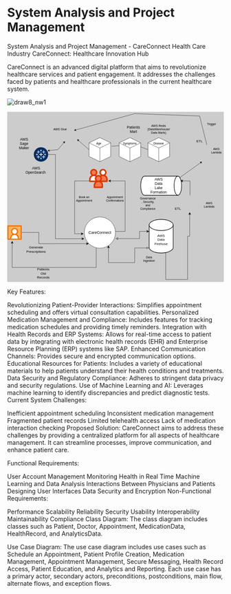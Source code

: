 # System Analysis and Project Management
 System Analysis and Project Management - CareConnect Health Care Industry
CareConnect: Healthcare Innovation Hub

CareConnect is an advanced digital platform that aims to revolutionize healthcare services and patient engagement. It addresses the challenges faced by patients and healthcare professionals in the current healthcare system.



![draw8_nw1](https://github.com/rbhardwaj2186/System-Analysis-and-Project-Management/assets/143745073/f36e8431-ecaf-4f93-95cf-ab5f3f3bdfff)<?xml version="1.0" encoding="UTF-8"?>
<!-- Do not edit this file with editors other than draw.io -->
<!DOCTYPE svg PUBLIC "-//W3C//DTD SVG 1.1//EN" "http://www.w3.org/Graphics/SVG/1.1/DTD/svg11.dtd">
<svg xmlns="http://www.w3.org/2000/svg" xmlns:xlink="http://www.w3.org/1999/xlink" version="1.1" width="901px" height="708px" viewBox="-0.5 -0.5 901 708" content="&lt;mxfile host=&quot;app.diagrams.net&quot; modified=&quot;2024-05-07T04:13:54.114Z&quot; agent=&quot;Mozilla/5.0 (Windows NT 10.0; Win64; x64) AppleWebKit/537.36 (KHTML, like Gecko) Chrome/124.0.0.0 Safari/537.36&quot; etag=&quot;60ZgPWhzJZ311qRgYmSP&quot; version=&quot;24.2.8&quot; type=&quot;device&quot;&gt;&#10;  &lt;diagram name=&quot;Page-1&quot; id=&quot;udvCW65GLaHVHVGrBcbs&quot;&gt;&#10;    &lt;mxGraphModel dx=&quot;1050&quot; dy=&quot;557&quot; grid=&quot;1&quot; gridSize=&quot;10&quot; guides=&quot;1&quot; tooltips=&quot;1&quot; connect=&quot;1&quot; arrows=&quot;1&quot; fold=&quot;1&quot; page=&quot;1&quot; pageScale=&quot;1&quot; pageWidth=&quot;850&quot; pageHeight=&quot;1100&quot; background=&quot;#CCCCCC&quot; math=&quot;0&quot; shadow=&quot;0&quot;&gt;&#10;      &lt;root&gt;&#10;        &lt;mxCell id=&quot;0&quot; /&gt;&#10;        &lt;mxCell id=&quot;1&quot; parent=&quot;0&quot; /&gt;&#10;        &lt;mxCell id=&quot;PTmdwTSmmHxyZHhgt3zp-11&quot; value=&quot;&quot; style=&quot;verticalLabelPosition=bottom;verticalAlign=top;html=1;shape=mxgraph.flowchart.on-page_reference;&quot; parent=&quot;1&quot; vertex=&quot;1&quot;&gt;&#10;          &lt;mxGeometry x=&quot;380&quot; y=&quot;440&quot; width=&quot;130&quot; height=&quot;130&quot; as=&quot;geometry&quot; /&gt;&#10;        &lt;/mxCell&gt;&#10;        &lt;mxCell id=&quot;PTmdwTSmmHxyZHhgt3zp-12&quot; value=&quot;&amp;lt;font style=&amp;quot;font-size: 16px;&amp;quot;&amp;gt;CareConnect&amp;lt;/font&amp;gt;&quot; style=&quot;text;html=1;strokeColor=none;fillColor=none;align=center;verticalAlign=middle;whiteSpace=wrap;rounded=0;&quot; parent=&quot;1&quot; vertex=&quot;1&quot;&gt;&#10;          &lt;mxGeometry x=&quot;411.25&quot; y=&quot;480&quot; width=&quot;67.5&quot; height=&quot;50&quot; as=&quot;geometry&quot; /&gt;&#10;        &lt;/mxCell&gt;&#10;        &lt;mxCell id=&quot;PTmdwTSmmHxyZHhgt3zp-13&quot; value=&quot;&quot; style=&quot;verticalLabelPosition=bottom;aspect=fixed;html=1;shape=mxgraph.salesforce.employees;&quot; parent=&quot;1&quot; vertex=&quot;1&quot;&gt;&#10;          &lt;mxGeometry x=&quot;400&quot; y=&quot;240&quot; width=&quot;77.6&quot; height=&quot;80&quot; as=&quot;geometry&quot; /&gt;&#10;        &lt;/mxCell&gt;&#10;        &lt;mxCell id=&quot;PTmdwTSmmHxyZHhgt3zp-14&quot; value=&quot;&quot; style=&quot;strokeWidth=2;html=1;shape=mxgraph.flowchart.database;whiteSpace=wrap;&quot; parent=&quot;1&quot; vertex=&quot;1&quot;&gt;&#10;          &lt;mxGeometry x=&quot;650&quot; y=&quot;450&quot; width=&quot;100&quot; height=&quot;140&quot; as=&quot;geometry&quot; /&gt;&#10;        &lt;/mxCell&gt;&#10;        &lt;mxCell id=&quot;PTmdwTSmmHxyZHhgt3zp-15&quot; value=&quot;&quot; style=&quot;strokeWidth=2;html=1;shape=mxgraph.flowchart.direct_data;whiteSpace=wrap;&quot; parent=&quot;1&quot; vertex=&quot;1&quot;&gt;&#10;          &lt;mxGeometry x=&quot;615&quot; y=&quot;270&quot; width=&quot;170&quot; height=&quot;80&quot; as=&quot;geometry&quot; /&gt;&#10;        &lt;/mxCell&gt;&#10;        &lt;mxCell id=&quot;PTmdwTSmmHxyZHhgt3zp-16&quot; value=&quot;&amp;lt;font style=&amp;quot;font-size: 15px;&amp;quot;&amp;gt;AWS Data Lake Formation&amp;lt;/font&amp;gt;&quot; style=&quot;text;html=1;strokeColor=none;fillColor=none;align=center;verticalAlign=middle;whiteSpace=wrap;rounded=0;&quot; parent=&quot;1&quot; vertex=&quot;1&quot;&gt;&#10;          &lt;mxGeometry x=&quot;660&quot; y=&quot;295&quot; width=&quot;60&quot; height=&quot;30&quot; as=&quot;geometry&quot; /&gt;&#10;        &lt;/mxCell&gt;&#10;        &lt;mxCell id=&quot;PTmdwTSmmHxyZHhgt3zp-17&quot; value=&quot;&amp;lt;font style=&amp;quot;font-size: 14px;&amp;quot;&amp;gt;AWS Data Firehose&amp;lt;br&amp;gt;&amp;lt;/font&amp;gt;&quot; style=&quot;text;html=1;strokeColor=none;fillColor=none;align=center;verticalAlign=middle;whiteSpace=wrap;rounded=0;&quot; parent=&quot;1&quot; vertex=&quot;1&quot;&gt;&#10;          &lt;mxGeometry x=&quot;670&quot; y=&quot;520&quot; width=&quot;60&quot; height=&quot;30&quot; as=&quot;geometry&quot; /&gt;&#10;        &lt;/mxCell&gt;&#10;        &lt;mxCell id=&quot;PTmdwTSmmHxyZHhgt3zp-26&quot; value=&quot;&quot; style=&quot;edgeStyle=segmentEdgeStyle;endArrow=classic;html=1;curved=0;rounded=0;endSize=8;startSize=8;&quot; parent=&quot;1&quot; source=&quot;PTmdwTSmmHxyZHhgt3zp-13&quot; edge=&quot;1&quot;&gt;&#10;          &lt;mxGeometry width=&quot;50&quot; height=&quot;50&quot; relative=&quot;1&quot; as=&quot;geometry&quot;&gt;&#10;            &lt;mxPoint x=&quot;380&quot; y=&quot;290&quot; as=&quot;sourcePoint&quot; /&gt;&#10;            &lt;mxPoint x=&quot;377&quot; y=&quot;510&quot; as=&quot;targetPoint&quot; /&gt;&#10;            &lt;Array as=&quot;points&quot;&gt;&#10;              &lt;mxPoint x=&quot;340&quot; y=&quot;290&quot; /&gt;&#10;              &lt;mxPoint x=&quot;340&quot; y=&quot;510&quot; /&gt;&#10;              &lt;mxPoint x=&quot;377&quot; y=&quot;510&quot; /&gt;&#10;            &lt;/Array&gt;&#10;          &lt;/mxGeometry&gt;&#10;        &lt;/mxCell&gt;&#10;        &lt;mxCell id=&quot;PTmdwTSmmHxyZHhgt3zp-28&quot; value=&quot;&quot; style=&quot;edgeStyle=segmentEdgeStyle;endArrow=classic;html=1;curved=0;rounded=0;endSize=8;startSize=8;&quot; parent=&quot;1&quot; source=&quot;PTmdwTSmmHxyZHhgt3zp-11&quot; edge=&quot;1&quot;&gt;&#10;          &lt;mxGeometry width=&quot;50&quot; height=&quot;50&quot; relative=&quot;1&quot; as=&quot;geometry&quot;&gt;&#10;            &lt;mxPoint x=&quot;550&quot; y=&quot;560&quot; as=&quot;sourcePoint&quot; /&gt;&#10;            &lt;mxPoint x=&quot;480&quot; y=&quot;290&quot; as=&quot;targetPoint&quot; /&gt;&#10;            &lt;Array as=&quot;points&quot;&gt;&#10;              &lt;mxPoint x=&quot;550&quot; y=&quot;500&quot; /&gt;&#10;              &lt;mxPoint x=&quot;550&quot; y=&quot;290&quot; /&gt;&#10;            &lt;/Array&gt;&#10;          &lt;/mxGeometry&gt;&#10;        &lt;/mxCell&gt;&#10;        &lt;mxCell id=&quot;PTmdwTSmmHxyZHhgt3zp-29&quot; value=&quot;&quot; style=&quot;verticalLabelPosition=bottom;aspect=fixed;html=1;shape=mxgraph.salesforce.social_studio;&quot; parent=&quot;1&quot; vertex=&quot;1&quot;&gt;&#10;          &lt;mxGeometry x=&quot;60&quot; y=&quot;475&quot; width=&quot;60&quot; height=&quot;60&quot; as=&quot;geometry&quot; /&gt;&#10;        &lt;/mxCell&gt;&#10;        &lt;mxCell id=&quot;PTmdwTSmmHxyZHhgt3zp-30&quot; value=&quot;&quot; style=&quot;edgeStyle=segmentEdgeStyle;endArrow=classic;html=1;curved=0;rounded=0;endSize=8;startSize=8;entryX=0;entryY=0.357;entryDx=0;entryDy=0;entryPerimeter=0;startArrow=classic;startFill=0;&quot; parent=&quot;1&quot; target=&quot;PTmdwTSmmHxyZHhgt3zp-14&quot; edge=&quot;1&quot;&gt;&#10;          &lt;mxGeometry width=&quot;50&quot; height=&quot;50&quot; relative=&quot;1&quot; as=&quot;geometry&quot;&gt;&#10;            &lt;mxPoint x=&quot;510&quot; y=&quot;530&quot; as=&quot;sourcePoint&quot; /&gt;&#10;            &lt;mxPoint x=&quot;640&quot; y=&quot;500&quot; as=&quot;targetPoint&quot; /&gt;&#10;            &lt;Array as=&quot;points&quot;&gt;&#10;              &lt;mxPoint x=&quot;610&quot; y=&quot;530&quot; /&gt;&#10;              &lt;mxPoint x=&quot;610&quot; y=&quot;500&quot; /&gt;&#10;            &lt;/Array&gt;&#10;          &lt;/mxGeometry&gt;&#10;        &lt;/mxCell&gt;&#10;        &lt;mxCell id=&quot;PTmdwTSmmHxyZHhgt3zp-31&quot; value=&quot;&quot; style=&quot;edgeStyle=segmentEdgeStyle;endArrow=classic;html=1;curved=0;rounded=0;endSize=8;startSize=8;exitX=0;exitY=0.85;exitDx=0;exitDy=0;exitPerimeter=0;entryX=0.775;entryY=0.912;entryDx=0;entryDy=0;entryPerimeter=0;startArrow=blockThin;startFill=0;&quot; parent=&quot;1&quot; source=&quot;PTmdwTSmmHxyZHhgt3zp-14&quot; target=&quot;PTmdwTSmmHxyZHhgt3zp-11&quot; edge=&quot;1&quot;&gt;&#10;          &lt;mxGeometry width=&quot;50&quot; height=&quot;50&quot; relative=&quot;1&quot; as=&quot;geometry&quot;&gt;&#10;            &lt;mxPoint x=&quot;640&quot; y=&quot;570&quot; as=&quot;sourcePoint&quot; /&gt;&#10;            &lt;mxPoint x=&quot;480&quot; y=&quot;570&quot; as=&quot;targetPoint&quot; /&gt;&#10;            &lt;Array as=&quot;points&quot;&gt;&#10;              &lt;mxPoint x=&quot;590&quot; y=&quot;569&quot; /&gt;&#10;              &lt;mxPoint x=&quot;590&quot; y=&quot;630&quot; /&gt;&#10;              &lt;mxPoint x=&quot;481&quot; y=&quot;630&quot; /&gt;&#10;            &lt;/Array&gt;&#10;          &lt;/mxGeometry&gt;&#10;        &lt;/mxCell&gt;&#10;        &lt;mxCell id=&quot;PTmdwTSmmHxyZHhgt3zp-32&quot; value=&quot;&quot; style=&quot;edgeStyle=segmentEdgeStyle;endArrow=classic;html=1;curved=0;rounded=0;endSize=8;startSize=8;entryX=0.382;entryY=0.992;entryDx=0;entryDy=0;entryPerimeter=0;exitX=0.382;exitY=0.992;exitDx=0;exitDy=0;exitPerimeter=0;&quot; parent=&quot;1&quot; source=&quot;PTmdwTSmmHxyZHhgt3zp-11&quot; edge=&quot;1&quot;&gt;&#10;          &lt;mxGeometry width=&quot;50&quot; height=&quot;50&quot; relative=&quot;1&quot; as=&quot;geometry&quot;&gt;&#10;            &lt;mxPoint x=&quot;430&quot; y=&quot;610&quot; as=&quot;sourcePoint&quot; /&gt;&#10;            &lt;mxPoint x=&quot;80&quot; y=&quot;540&quot; as=&quot;targetPoint&quot; /&gt;&#10;            &lt;Array as=&quot;points&quot;&gt;&#10;              &lt;mxPoint x=&quot;430&quot; y=&quot;650&quot; /&gt;&#10;              &lt;mxPoint x=&quot;80&quot; y=&quot;650&quot; /&gt;&#10;            &lt;/Array&gt;&#10;          &lt;/mxGeometry&gt;&#10;        &lt;/mxCell&gt;&#10;        &lt;mxCell id=&quot;PTmdwTSmmHxyZHhgt3zp-33&quot; value=&quot;&quot; style=&quot;edgeStyle=segmentEdgeStyle;endArrow=classic;html=1;curved=0;rounded=0;endSize=8;startSize=8;entryX=0.145;entryY=0.855;entryDx=0;entryDy=0;entryPerimeter=0;exitX=1.013;exitY=0.487;exitDx=0;exitDy=0;exitPerimeter=0;&quot; parent=&quot;1&quot; source=&quot;PTmdwTSmmHxyZHhgt3zp-29&quot; target=&quot;PTmdwTSmmHxyZHhgt3zp-11&quot; edge=&quot;1&quot;&gt;&#10;          &lt;mxGeometry width=&quot;50&quot; height=&quot;50&quot; relative=&quot;1&quot; as=&quot;geometry&quot;&gt;&#10;            &lt;mxPoint x=&quot;270.78999999999996&quot; y=&quot;694.1999999999998&quot; as=&quot;sourcePoint&quot; /&gt;&#10;            &lt;mxPoint x=&quot;170.78999999999996&quot; y=&quot;534.1999999999998&quot; as=&quot;targetPoint&quot; /&gt;&#10;            &lt;Array as=&quot;points&quot;&gt;&#10;              &lt;mxPoint x=&quot;191&quot; y=&quot;504&quot; /&gt;&#10;              &lt;mxPoint x=&quot;191&quot; y=&quot;551&quot; /&gt;&#10;            &lt;/Array&gt;&#10;          &lt;/mxGeometry&gt;&#10;        &lt;/mxCell&gt;&#10;        &lt;mxCell id=&quot;PTmdwTSmmHxyZHhgt3zp-35&quot; value=&quot;&quot; style=&quot;shape=image;html=1;verticalLabelPosition=bottom;verticalAlign=top;imageAspect=0;image=img/clipart/Gear_128x128.png&quot; parent=&quot;1&quot; vertex=&quot;1&quot;&gt;&#10;          &lt;mxGeometry x=&quot;795&quot; y=&quot;360&quot; width=&quot;50&quot; height=&quot;60&quot; as=&quot;geometry&quot; /&gt;&#10;        &lt;/mxCell&gt;&#10;        &lt;mxCell id=&quot;PTmdwTSmmHxyZHhgt3zp-36&quot; value=&quot;&amp;lt;font style=&amp;quot;font-size: 14px;&amp;quot;&amp;gt;ETL&amp;lt;/font&amp;gt;&quot; style=&quot;text;html=1;strokeColor=none;fillColor=none;align=center;verticalAlign=middle;whiteSpace=wrap;rounded=0;&quot; parent=&quot;1&quot; vertex=&quot;1&quot;&gt;&#10;          &lt;mxGeometry x=&quot;740&quot; y=&quot;390&quot; width=&quot;60&quot; height=&quot;30&quot; as=&quot;geometry&quot; /&gt;&#10;        &lt;/mxCell&gt;&#10;        &lt;mxCell id=&quot;PTmdwTSmmHxyZHhgt3zp-37&quot; value=&quot;&quot; style=&quot;html=1;whiteSpace=wrap;shape=isoCube2;backgroundOutline=1;isoAngle=15;&quot; parent=&quot;1&quot; vertex=&quot;1&quot;&gt;&#10;          &lt;mxGeometry x=&quot;525&quot; y=&quot;110&quot; width=&quot;90&quot; height=&quot;100&quot; as=&quot;geometry&quot; /&gt;&#10;        &lt;/mxCell&gt;&#10;        &lt;mxCell id=&quot;PTmdwTSmmHxyZHhgt3zp-38&quot; value=&quot;&quot; style=&quot;shape=image;html=1;verticalLabelPosition=bottom;verticalAlign=top;imageAspect=0;image=img/clipart/Gear_128x128.png&quot; parent=&quot;1&quot; vertex=&quot;1&quot;&gt;&#10;          &lt;mxGeometry x=&quot;300&quot; y=&quot;80&quot; width=&quot;50&quot; height=&quot;60&quot; as=&quot;geometry&quot; /&gt;&#10;        &lt;/mxCell&gt;&#10;        &lt;mxCell id=&quot;PTmdwTSmmHxyZHhgt3zp-41&quot; value=&quot;&quot; style=&quot;edgeStyle=segmentEdgeStyle;endArrow=classic;html=1;curved=0;rounded=0;endSize=8;startSize=8;entryX=0.971;entryY=0.25;entryDx=0;entryDy=0;entryPerimeter=0;&quot; parent=&quot;1&quot; target=&quot;PTmdwTSmmHxyZHhgt3zp-15&quot; edge=&quot;1&quot;&gt;&#10;          &lt;mxGeometry width=&quot;50&quot; height=&quot;50&quot; relative=&quot;1&quot; as=&quot;geometry&quot;&gt;&#10;            &lt;mxPoint x=&quot;820&quot; y=&quot;350&quot; as=&quot;sourcePoint&quot; /&gt;&#10;            &lt;mxPoint x=&quot;820&quot; y=&quot;280&quot; as=&quot;targetPoint&quot; /&gt;&#10;            &lt;Array as=&quot;points&quot;&gt;&#10;              &lt;mxPoint x=&quot;820&quot; y=&quot;350&quot; /&gt;&#10;              &lt;mxPoint x=&quot;820&quot; y=&quot;290&quot; /&gt;&#10;            &lt;/Array&gt;&#10;          &lt;/mxGeometry&gt;&#10;        &lt;/mxCell&gt;&#10;        &lt;mxCell id=&quot;PTmdwTSmmHxyZHhgt3zp-49&quot; value=&quot;&quot; style=&quot;edgeStyle=segmentEdgeStyle;endArrow=classic;html=1;curved=0;rounded=0;endSize=8;startSize=8;exitX=0.636;exitY=0.993;exitDx=0;exitDy=0;exitPerimeter=0;entryX=0.5;entryY=1;entryDx=0;entryDy=0;&quot; parent=&quot;1&quot; edge=&quot;1&quot;&gt;&#10;          &lt;mxGeometry width=&quot;50&quot; height=&quot;50&quot; relative=&quot;1&quot; as=&quot;geometry&quot;&gt;&#10;            &lt;mxPoint x=&quot;712.3&quot; y=&quot;589.02&quot; as=&quot;sourcePoint&quot; /&gt;&#10;            &lt;mxPoint x=&quot;818.7&quot; y=&quot;420&quot; as=&quot;targetPoint&quot; /&gt;&#10;            &lt;Array as=&quot;points&quot;&gt;&#10;              &lt;mxPoint x=&quot;719&quot; y=&quot;589&quot; /&gt;&#10;              &lt;mxPoint x=&quot;719&quot; y=&quot;700&quot; /&gt;&#10;              &lt;mxPoint x=&quot;810&quot; y=&quot;700&quot; /&gt;&#10;              &lt;mxPoint x=&quot;810&quot; y=&quot;520&quot; /&gt;&#10;              &lt;mxPoint x=&quot;819&quot; y=&quot;520&quot; /&gt;&#10;            &lt;/Array&gt;&#10;          &lt;/mxGeometry&gt;&#10;        &lt;/mxCell&gt;&#10;        &lt;mxCell id=&quot;PTmdwTSmmHxyZHhgt3zp-50&quot; value=&quot;&quot; style=&quot;html=1;whiteSpace=wrap;shape=isoCube2;backgroundOutline=1;isoAngle=15;&quot; parent=&quot;1&quot; vertex=&quot;1&quot;&gt;&#10;          &lt;mxGeometry x=&quot;645&quot; y=&quot;110&quot; width=&quot;90&quot; height=&quot;100&quot; as=&quot;geometry&quot; /&gt;&#10;        &lt;/mxCell&gt;&#10;        &lt;mxCell id=&quot;PTmdwTSmmHxyZHhgt3zp-51&quot; value=&quot;&quot; style=&quot;html=1;whiteSpace=wrap;shape=isoCube2;backgroundOutline=1;isoAngle=15;&quot; parent=&quot;1&quot; vertex=&quot;1&quot;&gt;&#10;          &lt;mxGeometry x=&quot;400&quot; y=&quot;110&quot; width=&quot;90&quot; height=&quot;100&quot; as=&quot;geometry&quot; /&gt;&#10;        &lt;/mxCell&gt;&#10;        &lt;mxCell id=&quot;PTmdwTSmmHxyZHhgt3zp-53&quot; value=&quot;&quot; style=&quot;endArrow=none;html=1;rounded=0;entryX=0.007;entryY=0.334;entryDx=0;entryDy=0;entryPerimeter=0;exitX=1.04;exitY=0.358;exitDx=0;exitDy=0;exitPerimeter=0;&quot; parent=&quot;1&quot; source=&quot;PTmdwTSmmHxyZHhgt3zp-51&quot; target=&quot;PTmdwTSmmHxyZHhgt3zp-37&quot; edge=&quot;1&quot;&gt;&#10;          &lt;mxGeometry width=&quot;50&quot; height=&quot;50&quot; relative=&quot;1&quot; as=&quot;geometry&quot;&gt;&#10;            &lt;mxPoint x=&quot;430&quot; y=&quot;260&quot; as=&quot;sourcePoint&quot; /&gt;&#10;            &lt;mxPoint x=&quot;480&quot; y=&quot;210&quot; as=&quot;targetPoint&quot; /&gt;&#10;          &lt;/mxGeometry&gt;&#10;        &lt;/mxCell&gt;&#10;        &lt;mxCell id=&quot;PTmdwTSmmHxyZHhgt3zp-55&quot; value=&quot;&quot; style=&quot;endArrow=none;html=1;rounded=0;exitX=0.993;exitY=0.382;exitDx=0;exitDy=0;exitPerimeter=0;entryX=0;entryY=0.5;entryDx=0;entryDy=0;entryPerimeter=0;&quot; parent=&quot;1&quot; source=&quot;PTmdwTSmmHxyZHhgt3zp-37&quot; target=&quot;PTmdwTSmmHxyZHhgt3zp-50&quot; edge=&quot;1&quot;&gt;&#10;          &lt;mxGeometry width=&quot;50&quot; height=&quot;50&quot; relative=&quot;1&quot; as=&quot;geometry&quot;&gt;&#10;            &lt;mxPoint x=&quot;430&quot; y=&quot;260&quot; as=&quot;sourcePoint&quot; /&gt;&#10;            &lt;mxPoint x=&quot;640&quot; y=&quot;160&quot; as=&quot;targetPoint&quot; /&gt;&#10;          &lt;/mxGeometry&gt;&#10;        &lt;/mxCell&gt;&#10;        &lt;mxCell id=&quot;PTmdwTSmmHxyZHhgt3zp-56&quot; value=&quot;&amp;lt;font style=&amp;quot;font-size: 15px;&amp;quot;&amp;gt;Patients Mart&amp;lt;/font&amp;gt;&quot; style=&quot;text;html=1;strokeColor=none;fillColor=none;align=center;verticalAlign=middle;whiteSpace=wrap;rounded=0;&quot; parent=&quot;1&quot; vertex=&quot;1&quot;&gt;&#10;          &lt;mxGeometry x=&quot;555&quot; y=&quot;60&quot; width=&quot;60&quot; height=&quot;30&quot; as=&quot;geometry&quot; /&gt;&#10;        &lt;/mxCell&gt;&#10;        &lt;mxCell id=&quot;PTmdwTSmmHxyZHhgt3zp-57&quot; value=&quot;&quot; style=&quot;verticalLabelPosition=bottom;aspect=fixed;html=1;shape=mxgraph.salesforce.analytics2;&quot; parent=&quot;1&quot; vertex=&quot;1&quot;&gt;&#10;          &lt;mxGeometry x=&quot;170&quot; y=&quot;150&quot; width=&quot;60&quot; height=&quot;60&quot; as=&quot;geometry&quot; /&gt;&#10;        &lt;/mxCell&gt;&#10;        &lt;mxCell id=&quot;PTmdwTSmmHxyZHhgt3zp-58&quot; value=&quot;&amp;lt;font style=&amp;quot;font-size: 15px;&amp;quot;&amp;gt;AWS Sage Maker&amp;lt;/font&amp;gt;&quot; style=&quot;text;html=1;strokeColor=none;fillColor=none;align=center;verticalAlign=middle;whiteSpace=wrap;rounded=0;&quot; parent=&quot;1&quot; vertex=&quot;1&quot;&gt;&#10;          &lt;mxGeometry x=&quot;100&quot; y=&quot;120&quot; width=&quot;60&quot; height=&quot;30&quot; as=&quot;geometry&quot; /&gt;&#10;        &lt;/mxCell&gt;&#10;        &lt;mxCell id=&quot;PTmdwTSmmHxyZHhgt3zp-59&quot; value=&quot;&quot; style=&quot;endArrow=classic;html=1;rounded=0;exitX=0;exitY=0.5;exitDx=0;exitDy=0;exitPerimeter=0;entryX=1.008;entryY=0.617;entryDx=0;entryDy=0;entryPerimeter=0;&quot; parent=&quot;1&quot; source=&quot;PTmdwTSmmHxyZHhgt3zp-51&quot; target=&quot;PTmdwTSmmHxyZHhgt3zp-38&quot; edge=&quot;1&quot;&gt;&#10;          &lt;mxGeometry width=&quot;50&quot; height=&quot;50&quot; relative=&quot;1&quot; as=&quot;geometry&quot;&gt;&#10;            &lt;mxPoint x=&quot;430&quot; y=&quot;360&quot; as=&quot;sourcePoint&quot; /&gt;&#10;            &lt;mxPoint x=&quot;370&quot; y=&quot;130&quot; as=&quot;targetPoint&quot; /&gt;&#10;          &lt;/mxGeometry&gt;&#10;        &lt;/mxCell&gt;&#10;        &lt;mxCell id=&quot;PTmdwTSmmHxyZHhgt3zp-61&quot; value=&quot;&quot; style=&quot;endArrow=classic;startArrow=classic;html=1;rounded=0;exitX=0.954;exitY=0.237;exitDx=0;exitDy=0;exitPerimeter=0;entryX=0;entryY=0.75;entryDx=0;entryDy=0;&quot; parent=&quot;1&quot; source=&quot;PTmdwTSmmHxyZHhgt3zp-57&quot; target=&quot;PTmdwTSmmHxyZHhgt3zp-38&quot; edge=&quot;1&quot;&gt;&#10;          &lt;mxGeometry width=&quot;50&quot; height=&quot;50&quot; relative=&quot;1&quot; as=&quot;geometry&quot;&gt;&#10;            &lt;mxPoint x=&quot;430&quot; y=&quot;360&quot; as=&quot;sourcePoint&quot; /&gt;&#10;            &lt;mxPoint x=&quot;480&quot; y=&quot;310&quot; as=&quot;targetPoint&quot; /&gt;&#10;            &lt;Array as=&quot;points&quot;&gt;&#10;              &lt;mxPoint x=&quot;270&quot; y=&quot;160&quot; /&gt;&#10;            &lt;/Array&gt;&#10;          &lt;/mxGeometry&gt;&#10;        &lt;/mxCell&gt;&#10;        &lt;mxCell id=&quot;PTmdwTSmmHxyZHhgt3zp-62&quot; value=&quot;&quot; style=&quot;endArrow=classic;html=1;rounded=0;exitX=0.949;exitY=0.088;exitDx=0;exitDy=0;exitPerimeter=0;entryX=0.5;entryY=1;entryDx=0;entryDy=0;&quot; parent=&quot;1&quot; source=&quot;PTmdwTSmmHxyZHhgt3zp-15&quot; target=&quot;TX2Ast-f3qc4IRG_Ohm--6&quot; edge=&quot;1&quot;&gt;&#10;          &lt;mxGeometry width=&quot;50&quot; height=&quot;50&quot; relative=&quot;1&quot; as=&quot;geometry&quot;&gt;&#10;            &lt;mxPoint x=&quot;430&quot; y=&quot;360&quot; as=&quot;sourcePoint&quot; /&gt;&#10;            &lt;mxPoint x=&quot;940&quot; y=&quot;250&quot; as=&quot;targetPoint&quot; /&gt;&#10;          &lt;/mxGeometry&gt;&#10;        &lt;/mxCell&gt;&#10;        &lt;mxCell id=&quot;PTmdwTSmmHxyZHhgt3zp-67&quot; value=&quot;&quot; style=&quot;edgeStyle=segmentEdgeStyle;endArrow=classic;html=1;curved=0;rounded=0;endSize=8;startSize=8;entryX=0;entryY=0.697;entryDx=0;entryDy=0;entryPerimeter=0;&quot; parent=&quot;1&quot; source=&quot;PTmdwTSmmHxyZHhgt3zp-57&quot; target=&quot;PTmdwTSmmHxyZHhgt3zp-11&quot; edge=&quot;1&quot;&gt;&#10;          &lt;mxGeometry width=&quot;50&quot; height=&quot;50&quot; relative=&quot;1&quot; as=&quot;geometry&quot;&gt;&#10;            &lt;mxPoint x=&quot;260&quot; y=&quot;210&quot; as=&quot;sourcePoint&quot; /&gt;&#10;            &lt;mxPoint x=&quot;350&quot; y=&quot;530&quot; as=&quot;targetPoint&quot; /&gt;&#10;            &lt;Array as=&quot;points&quot;&gt;&#10;              &lt;mxPoint x=&quot;260&quot; y=&quot;180&quot; /&gt;&#10;              &lt;mxPoint x=&quot;260&quot; y=&quot;531&quot; /&gt;&#10;            &lt;/Array&gt;&#10;          &lt;/mxGeometry&gt;&#10;        &lt;/mxCell&gt;&#10;        &lt;mxCell id=&quot;PTmdwTSmmHxyZHhgt3zp-68&quot; value=&quot;&amp;lt;font style=&amp;quot;font-size: 14px;&amp;quot;&amp;gt;Patients Old Records&amp;lt;/font&amp;gt;&quot; style=&quot;text;html=1;strokeColor=none;fillColor=none;align=center;verticalAlign=middle;whiteSpace=wrap;rounded=0;&quot; parent=&quot;1&quot; vertex=&quot;1&quot;&gt;&#10;          &lt;mxGeometry x=&quot;180&quot; y=&quot;660&quot; width=&quot;60&quot; height=&quot;30&quot; as=&quot;geometry&quot; /&gt;&#10;        &lt;/mxCell&gt;&#10;        &lt;mxCell id=&quot;PTmdwTSmmHxyZHhgt3zp-69&quot; value=&quot;&amp;lt;font style=&amp;quot;font-size: 14px;&amp;quot;&amp;gt;Generate Prescriptions&amp;lt;/font&amp;gt;&quot; style=&quot;text;html=1;strokeColor=none;fillColor=none;align=center;verticalAlign=middle;whiteSpace=wrap;rounded=0;&quot; parent=&quot;1&quot; vertex=&quot;1&quot;&gt;&#10;          &lt;mxGeometry x=&quot;150&quot; y=&quot;560&quot; width=&quot;60&quot; height=&quot;30&quot; as=&quot;geometry&quot; /&gt;&#10;        &lt;/mxCell&gt;&#10;        &lt;mxCell id=&quot;PTmdwTSmmHxyZHhgt3zp-70&quot; value=&quot;Age&quot; style=&quot;text;html=1;strokeColor=none;fillColor=none;align=center;verticalAlign=middle;whiteSpace=wrap;rounded=0;&quot; parent=&quot;1&quot; vertex=&quot;1&quot;&gt;&#10;          &lt;mxGeometry x=&quot;411.25&quot; y=&quot;120&quot; width=&quot;60&quot; height=&quot;30&quot; as=&quot;geometry&quot; /&gt;&#10;        &lt;/mxCell&gt;&#10;        &lt;mxCell id=&quot;PTmdwTSmmHxyZHhgt3zp-71&quot; value=&quot;Symptoms&quot; style=&quot;text;html=1;strokeColor=none;fillColor=none;align=center;verticalAlign=middle;whiteSpace=wrap;rounded=0;&quot; parent=&quot;1&quot; vertex=&quot;1&quot;&gt;&#10;          &lt;mxGeometry x=&quot;540&quot; y=&quot;120&quot; width=&quot;60&quot; height=&quot;30&quot; as=&quot;geometry&quot; /&gt;&#10;        &lt;/mxCell&gt;&#10;        &lt;mxCell id=&quot;PTmdwTSmmHxyZHhgt3zp-72&quot; value=&quot;Disease&quot; style=&quot;text;html=1;strokeColor=none;fillColor=none;align=center;verticalAlign=middle;whiteSpace=wrap;rounded=0;&quot; parent=&quot;1&quot; vertex=&quot;1&quot;&gt;&#10;          &lt;mxGeometry x=&quot;660&quot; y=&quot;120&quot; width=&quot;60&quot; height=&quot;30&quot; as=&quot;geometry&quot; /&gt;&#10;        &lt;/mxCell&gt;&#10;        &lt;mxCell id=&quot;PTmdwTSmmHxyZHhgt3zp-73&quot; value=&quot;Book an Appointment&quot; style=&quot;text;html=1;strokeColor=none;fillColor=none;align=center;verticalAlign=middle;whiteSpace=wrap;rounded=0;&quot; parent=&quot;1&quot; vertex=&quot;1&quot;&gt;&#10;          &lt;mxGeometry x=&quot;350&quot; y=&quot;350&quot; width=&quot;60&quot; height=&quot;30&quot; as=&quot;geometry&quot; /&gt;&#10;        &lt;/mxCell&gt;&#10;        &lt;mxCell id=&quot;PTmdwTSmmHxyZHhgt3zp-74&quot; value=&quot;Appointment&amp;lt;br&amp;gt;Confirmations&quot; style=&quot;text;html=1;strokeColor=none;fillColor=none;align=center;verticalAlign=middle;whiteSpace=wrap;rounded=0;&quot; parent=&quot;1&quot; vertex=&quot;1&quot;&gt;&#10;          &lt;mxGeometry x=&quot;477.6&quot; y=&quot;350&quot; width=&quot;60&quot; height=&quot;30&quot; as=&quot;geometry&quot; /&gt;&#10;        &lt;/mxCell&gt;&#10;        &lt;mxCell id=&quot;TX2Ast-f3qc4IRG_Ohm--3&quot; value=&quot;AWS Lambda&quot; style=&quot;text;html=1;align=center;verticalAlign=middle;whiteSpace=wrap;rounded=0;&quot; parent=&quot;1&quot; vertex=&quot;1&quot;&gt;&#10;          &lt;mxGeometry x=&quot;870&quot; y=&quot;375&quot; width=&quot;60&quot; height=&quot;30&quot; as=&quot;geometry&quot; /&gt;&#10;        &lt;/mxCell&gt;&#10;        &lt;mxCell id=&quot;TX2Ast-f3qc4IRG_Ohm--4&quot; value=&quot;AWS Redis (DataWarehouse/ Data Marts)&quot; style=&quot;text;html=1;align=center;verticalAlign=middle;whiteSpace=wrap;rounded=0;&quot; parent=&quot;1&quot; vertex=&quot;1&quot;&gt;&#10;          &lt;mxGeometry x=&quot;660&quot; y=&quot;60&quot; width=&quot;60&quot; height=&quot;30&quot; as=&quot;geometry&quot; /&gt;&#10;        &lt;/mxCell&gt;&#10;        &lt;mxCell id=&quot;TX2Ast-f3qc4IRG_Ohm--5&quot; value=&quot;Governance , Security, and Compliance&quot; style=&quot;text;html=1;align=center;verticalAlign=middle;whiteSpace=wrap;rounded=0;&quot; parent=&quot;1&quot; vertex=&quot;1&quot;&gt;&#10;          &lt;mxGeometry x=&quot;615&quot; y=&quot;370&quot; width=&quot;60&quot; height=&quot;30&quot; as=&quot;geometry&quot; /&gt;&#10;        &lt;/mxCell&gt;&#10;        &lt;mxCell id=&quot;TX2Ast-f3qc4IRG_Ohm--6&quot; value=&quot;&quot; style=&quot;shape=image;html=1;verticalLabelPosition=bottom;verticalAlign=top;imageAspect=0;image=img/clipart/Gear_128x128.png&quot; parent=&quot;1&quot; vertex=&quot;1&quot;&gt;&#10;          &lt;mxGeometry x=&quot;845&quot; y=&quot;150&quot; width=&quot;50&quot; height=&quot;60&quot; as=&quot;geometry&quot; /&gt;&#10;        &lt;/mxCell&gt;&#10;        &lt;mxCell id=&quot;TX2Ast-f3qc4IRG_Ohm--7&quot; value=&quot;&quot; style=&quot;endArrow=classic;html=1;rounded=0;exitX=1;exitY=1;exitDx=0;exitDy=0;entryX=0.75;entryY=0;entryDx=0;entryDy=0;&quot; parent=&quot;1&quot; source=&quot;TX2Ast-f3qc4IRG_Ohm--9&quot; target=&quot;PTmdwTSmmHxyZHhgt3zp-38&quot; edge=&quot;1&quot;&gt;&#10;          &lt;mxGeometry width=&quot;50&quot; height=&quot;50&quot; relative=&quot;1&quot; as=&quot;geometry&quot;&gt;&#10;            &lt;mxPoint x=&quot;786&quot; y=&quot;287&quot; as=&quot;sourcePoint&quot; /&gt;&#10;            &lt;mxPoint x=&quot;310&quot; y=&quot;20&quot; as=&quot;targetPoint&quot; /&gt;&#10;            &lt;Array as=&quot;points&quot;&gt;&#10;              &lt;mxPoint x=&quot;860&quot; y=&quot;20&quot; /&gt;&#10;              &lt;mxPoint x=&quot;590&quot; y=&quot;10&quot; /&gt;&#10;            &lt;/Array&gt;&#10;          &lt;/mxGeometry&gt;&#10;        &lt;/mxCell&gt;&#10;        &lt;mxCell id=&quot;TX2Ast-f3qc4IRG_Ohm--8&quot; value=&quot;AWS Lambda&quot; style=&quot;text;html=1;align=center;verticalAlign=middle;whiteSpace=wrap;rounded=0;&quot; parent=&quot;1&quot; vertex=&quot;1&quot;&gt;&#10;          &lt;mxGeometry x=&quot;900&quot; y=&quot;150&quot; width=&quot;60&quot; height=&quot;30&quot; as=&quot;geometry&quot; /&gt;&#10;        &lt;/mxCell&gt;&#10;        &lt;mxCell id=&quot;TX2Ast-f3qc4IRG_Ohm--9&quot; value=&quot;&amp;lt;font style=&amp;quot;font-size: 14px;&amp;quot;&amp;gt;ETL&amp;lt;/font&amp;gt;&quot; style=&quot;text;html=1;strokeColor=none;fillColor=none;align=center;verticalAlign=middle;whiteSpace=wrap;rounded=0;&quot; parent=&quot;1&quot; vertex=&quot;1&quot;&gt;&#10;          &lt;mxGeometry x=&quot;830&quot; y=&quot;110&quot; width=&quot;60&quot; height=&quot;30&quot; as=&quot;geometry&quot; /&gt;&#10;        &lt;/mxCell&gt;&#10;        &lt;mxCell id=&quot;TX2Ast-f3qc4IRG_Ohm--11&quot; value=&quot;Trigger&quot; style=&quot;text;html=1;align=center;verticalAlign=middle;whiteSpace=wrap;rounded=0;&quot; parent=&quot;1&quot; vertex=&quot;1&quot;&gt;&#10;          &lt;mxGeometry x=&quot;880&quot; y=&quot;40&quot; width=&quot;60&quot; height=&quot;30&quot; as=&quot;geometry&quot; /&gt;&#10;        &lt;/mxCell&gt;&#10;        &lt;mxCell id=&quot;TX2Ast-f3qc4IRG_Ohm--12&quot; value=&quot;AWS Glue&quot; style=&quot;text;html=1;align=center;verticalAlign=middle;whiteSpace=wrap;rounded=0;&quot; parent=&quot;1&quot; vertex=&quot;1&quot;&gt;&#10;          &lt;mxGeometry x=&quot;250&quot; y=&quot;60&quot; width=&quot;60&quot; height=&quot;30&quot; as=&quot;geometry&quot; /&gt;&#10;        &lt;/mxCell&gt;&#10;        &lt;mxCell id=&quot;TX2Ast-f3qc4IRG_Ohm--14&quot; value=&quot;&amp;lt;font style=&amp;quot;font-size: 15px;&amp;quot;&amp;gt;AWS OpenSearch&amp;amp;nbsp;&amp;lt;/font&amp;gt;&quot; style=&quot;text;html=1;strokeColor=none;fillColor=none;align=center;verticalAlign=middle;whiteSpace=wrap;rounded=0;&quot; parent=&quot;1&quot; vertex=&quot;1&quot;&gt;&#10;          &lt;mxGeometry x=&quot;150&quot; y=&quot;230&quot; width=&quot;60&quot; height=&quot;30&quot; as=&quot;geometry&quot; /&gt;&#10;        &lt;/mxCell&gt;&#10;        &lt;mxCell id=&quot;TX2Ast-f3qc4IRG_Ohm--15&quot; value=&quot;Data Ingestion&quot; style=&quot;text;html=1;align=center;verticalAlign=middle;whiteSpace=wrap;rounded=0;&quot; parent=&quot;1&quot; vertex=&quot;1&quot;&gt;&#10;          &lt;mxGeometry x=&quot;620&quot; y=&quot;600&quot; width=&quot;60&quot; height=&quot;30&quot; as=&quot;geometry&quot; /&gt;&#10;        &lt;/mxCell&gt;&#10;      &lt;/root&gt;&#10;    &lt;/mxGraphModel&gt;&#10;  &lt;/diagram&gt;&#10;&lt;/mxfile&gt;&#10;" style="background-color: rgb(204, 204, 204);"><defs/><rect fill="#CCCCCC" width="100%" height="100%" x="0" y="0"/><g><g><ellipse cx="385" cy="502" rx="65" ry="65" fill="rgb(255, 255, 255)" stroke="rgb(0, 0, 0)" pointer-events="all"/></g><g><rect x="351.25" y="477" width="67.5" height="50" fill="none" stroke="none" pointer-events="all"/></g><g><g transform="translate(-0.5 -0.5)"><switch><foreignObject pointer-events="none" width="100%" height="100%" requiredFeatures="http://www.w3.org/TR/SVG11/feature#Extensibility" style="overflow: visible; text-align: left;"><div xmlns="http://www.w3.org/1999/xhtml" style="display: flex; align-items: unsafe center; justify-content: unsafe center; width: 66px; height: 1px; padding-top: 502px; margin-left: 352px;"><div data-drawio-colors="color: rgb(0, 0, 0); " style="box-sizing: border-box; font-size: 0px; text-align: center;"><div style="display: inline-block; font-size: 12px; font-family: Helvetica; color: rgb(0, 0, 0); line-height: 1.2; pointer-events: all; white-space: normal; overflow-wrap: normal;"><font style="font-size: 16px;">CareConnect</font></div></div></div></foreignObject><text x="385" y="506" fill="rgb(0, 0, 0)" font-family="Helvetica" font-size="12px" text-anchor="middle">CareConnect</text></switch></g></g><g><path d="M 359.85 260.57 C 354.85 260.57 350.1 262.82 346.49 266.26 C 342.88 269.7 340.29 274.38 340.29 279.52 L 340.16 288.69 C 340.14 290.42 341.54 291.84 343.27 291.84 L 376.11 291.77 C 377.82 291.77 379.21 290.38 379.21 288.67 L 379.21 279.52 C 379.21 269.96 371.38 260.57 359.85 260.57 Z M 359.69 237 C 351.5 237 344.8 243.7 344.8 251.88 C 344.8 260.07 351.68 266.7 359.87 266.7 C 368.05 266.7 374.57 260.07 374.57 251.88 C 374.57 243.7 367.87 237 359.69 237 Z" fill="#d83a00" stroke="none" pointer-events="all"/><path d="M 398.1 260.57 C 393.1 260.57 388.35 262.82 384.74 266.26 C 381.13 269.7 378.55 274.38 378.55 279.52 L 378.42 288.69 C 378.39 290.42 379.79 291.84 381.53 291.84 L 414.36 291.77 C 416.08 291.77 417.46 290.38 417.46 288.67 L 417.46 279.52 C 417.46 269.96 409.63 260.57 398.1 260.57 Z M 397.94 237 C 389.75 237 383.05 243.7 383.05 251.88 C 383.05 260.07 389.93 266.7 398.12 266.7 C 406.3 266.7 412.82 260.07 412.82 251.88 C 412.82 243.7 406.12 237 397.94 237 Z" fill="#d83a00" stroke="none" pointer-events="all"/><path d="M 359.68 243.21 C 364.51 243.21 368.36 247.06 368.36 251.88 C 368.36 256.71 364.51 260.55 359.68 260.55 C 354.86 260.55 351.01 256.71 351.01 251.88 C 351.01 247.06 354.86 243.21 359.68 243.21 Z" fill="#ff784f" stroke="none" pointer-events="all"/><path d="M 359.85 266.7 C 367.99 266.7 373 273.34 373 279.52 L 373 285.57 L 346.42 285.62 L 346.51 279.56 C 346.51 279.55 346.51 279.53 346.51 279.52 C 346.51 276.54 348.16 273.25 350.77 270.76 C 353.39 268.27 356.87 266.7 359.85 266.7 Z" fill="#ffffff" stroke="none" pointer-events="all"/><path d="M 397.94 243.21 C 402.76 243.21 406.61 247.06 406.61 251.88 C 406.61 256.71 402.76 260.55 397.94 260.55 C 393.11 260.55 389.27 256.71 389.27 251.88 C 389.27 247.06 393.11 243.21 397.94 243.21 Z" fill="#ffffff" stroke="none" pointer-events="all"/><path d="M 398.1 266.7 C 406.24 266.7 411.25 273.34 411.25 279.52 L 411.25 285.57 L 384.67 285.62 L 384.76 279.56 C 384.76 279.55 384.76 279.53 384.76 279.52 C 384.76 276.54 386.41 273.25 389.03 270.76 C 391.65 268.27 395.12 266.7 398.1 266.7 Z" fill="#ff784f" stroke="none" pointer-events="all"/><path d="M 378.92 285.73 C 373.91 285.73 369.17 287.98 365.56 291.42 C 361.95 294.86 359.36 299.54 359.36 304.68 L 359.23 313.85 C 359.21 315.58 360.61 317 362.34 317 L 395.18 316.93 C 396.89 316.93 398.28 315.54 398.28 313.82 L 398.28 304.68 C 398.28 295.12 390.45 285.73 378.92 285.73 Z M 378.75 262.16 C 370.57 262.16 363.87 268.86 363.87 277.04 C 363.87 285.23 370.75 291.85 378.93 291.85 C 387.12 291.85 393.64 285.23 393.64 277.04 C 393.64 268.86 386.94 262.16 378.75 262.16 Z" fill="#d83a00" stroke="none" pointer-events="all"/><path d="M 378.75 268.37 C 383.58 268.37 387.42 272.21 387.42 277.04 C 387.42 281.86 383.58 285.71 378.75 285.71 C 373.93 285.71 370.08 281.86 370.08 277.04 C 370.08 272.21 373.93 268.37 378.75 268.37 Z" fill="#ff784f" stroke="none" pointer-events="all"/><path d="M 378.92 291.86 C 387.05 291.86 392.06 298.49 392.06 304.68 L 392.06 310.72 L 365.49 310.78 L 365.57 304.72 C 365.57 304.71 365.57 304.69 365.57 304.68 C 365.57 301.69 367.22 298.41 369.84 295.92 C 372.46 293.42 375.94 291.86 378.92 291.86 Z" fill="#ff784f" stroke="none" pointer-events="all"/></g><g><path d="M 590 563.67 L 590 470.33 C 590 457.45 612.39 447 640 447 C 667.61 447 690 457.45 690 470.33 L 690 563.67 C 690 576.55 667.61 587 640 587 C 612.39 587 590 576.55 590 563.67 Z" fill="rgb(255, 255, 255)" stroke="rgb(0, 0, 0)" stroke-width="2" stroke-miterlimit="10" pointer-events="all"/><path d="M 590 470.33 C 590 483.22 612.39 493.67 640 493.67 C 667.61 493.67 690 483.22 690 470.33" fill="none" stroke="rgb(0, 0, 0)" stroke-width="2" stroke-miterlimit="10" pointer-events="all"/></g><g><path d="M 570.61 267 L 709.39 267 C 718.01 267 725 284.91 725 307 C 725 329.09 718.01 347 709.39 347 L 570.61 347 C 561.99 347 555 329.09 555 307 C 555 284.91 561.99 267 570.61 267 Z" fill="rgb(255, 255, 255)" stroke="rgb(0, 0, 0)" stroke-width="2" stroke-miterlimit="10" pointer-events="all"/><path d="M 709.39 267 C 700.77 267 693.78 284.91 693.78 307 C 693.78 329.09 700.77 347 709.39 347" fill="none" stroke="rgb(0, 0, 0)" stroke-width="2" stroke-miterlimit="10" pointer-events="all"/></g><g><rect x="600" y="292" width="60" height="30" fill="none" stroke="none" pointer-events="all"/></g><g><g transform="translate(-0.5 -0.5)"><switch><foreignObject pointer-events="none" width="100%" height="100%" requiredFeatures="http://www.w3.org/TR/SVG11/feature#Extensibility" style="overflow: visible; text-align: left;"><div xmlns="http://www.w3.org/1999/xhtml" style="display: flex; align-items: unsafe center; justify-content: unsafe center; width: 58px; height: 1px; padding-top: 307px; margin-left: 601px;"><div data-drawio-colors="color: rgb(0, 0, 0); " style="box-sizing: border-box; font-size: 0px; text-align: center;"><div style="display: inline-block; font-size: 12px; font-family: Helvetica; color: rgb(0, 0, 0); line-height: 1.2; pointer-events: all; white-space: normal; overflow-wrap: normal;"><font style="font-size: 15px;">AWS Data Lake Formation</font></div></div></div></foreignObject><text x="630" y="311" fill="rgb(0, 0, 0)" font-family="Helvetica" font-size="12px" text-anchor="middle">AWS Data L...</text></switch></g></g><g><rect x="610" y="517" width="60" height="30" fill="none" stroke="none" pointer-events="all"/></g><g><g transform="translate(-0.5 -0.5)"><switch><foreignObject pointer-events="none" width="100%" height="100%" requiredFeatures="http://www.w3.org/TR/SVG11/feature#Extensibility" style="overflow: visible; text-align: left;"><div xmlns="http://www.w3.org/1999/xhtml" style="display: flex; align-items: unsafe center; justify-content: unsafe center; width: 58px; height: 1px; padding-top: 532px; margin-left: 611px;"><div data-drawio-colors="color: rgb(0, 0, 0); " style="box-sizing: border-box; font-size: 0px; text-align: center;"><div style="display: inline-block; font-size: 12px; font-family: Helvetica; color: rgb(0, 0, 0); line-height: 1.2; pointer-events: all; white-space: normal; overflow-wrap: normal;"><font style="font-size: 14px;">AWS Data Firehose<br /></font></div></div></div></foreignObject><text x="640" y="536" fill="rgb(0, 0, 0)" font-family="Helvetica" font-size="12px" text-anchor="middle">AWS Data F...</text></switch></g></g><g><path d="M 340.14 287 L 280 287 L 280 507 L 309.13 507" fill="none" stroke="rgb(0, 0, 0)" stroke-miterlimit="10" pointer-events="stroke"/><path d="M 315.88 507 L 306.88 511.5 L 309.13 507 L 306.88 502.5 Z" fill="rgb(0, 0, 0)" stroke="rgb(0, 0, 0)" stroke-miterlimit="10" pointer-events="all"/></g><g><path d="M 450 497 L 490 497 L 490 287 L 427.87 287" fill="none" stroke="rgb(0, 0, 0)" stroke-miterlimit="10" pointer-events="stroke"/><path d="M 421.12 287 L 430.12 282.5 L 427.87 287 L 430.12 291.5 Z" fill="rgb(0, 0, 0)" stroke="rgb(0, 0, 0)" stroke-miterlimit="10" pointer-events="all"/></g><g><path d="M 2.41 472.01 C 1.08 472.01 0 473.09 0 474.43 L 0 529.57 C 0 530.91 1.08 531.99 2.41 531.99 L 57.59 531.99 C 58.92 531.99 60 530.91 60 529.57 L 60 474.43 C 60 473.09 58.92 472.01 57.59 472.01 Z" fill="#ea7600" stroke="none" pointer-events="all"/><path d="M 4.83 476.84 L 55.17 476.84 L 55.17 527.16 L 4.83 527.16 Z" fill="#fdb163" stroke="none" pointer-events="all"/><path d="M 30.07 482.8 C 22.13 482.8 15.63 489.29 15.63 497.24 C 15.63 502.01 18 506.23 21.6 508.86 C 19.57 509.94 17.82 511.32 16.46 512.91 C 13.52 516.34 12.07 520.44 12.07 523.97 L 12.07 527.16 L 48.07 527.16 L 48.07 524.55 C 48.07 520.49 46.48 516.16 43.41 512.72 C 42.07 511.22 40.37 509.95 38.46 508.94 C 42.11 506.31 44.52 502.05 44.52 497.24 C 44.52 489.29 38.02 482.8 30.07 482.8 Z" fill="#ea7600" stroke="none" pointer-events="all"/><rect x="0" y="472.01" width="0" height="0" fill="none" stroke="rgb(0, 0, 0)" pointer-events="all"/><path d="M 30.07 487.62 C 35.41 487.62 39.69 491.9 39.69 497.24 C 39.69 502.46 35.58 506.65 30.4 506.82 C 30.23 506.81 30.08 506.79 29.91 506.79 C 29.82 506.79 29.73 506.81 29.64 506.81 C 24.51 506.58 20.46 502.43 20.46 497.24 C 20.46 491.9 24.73 487.62 30.07 487.62 Z M 29.71 511.64 C 25.33 511.7 22.27 513.55 20.13 516.05 C 17.96 518.58 16.9 521.87 16.9 523.97 L 16.9 527.16 L 43.25 527.16 L 43.25 524.55 C 43.25 521.81 42.06 518.47 39.81 515.94 C 37.62 513.48 34.5 511.76 30.28 511.66 C 30.21 511.66 30.14 511.68 30.07 511.68 C 29.95 511.68 29.83 511.64 29.71 511.64 Z" fill="#ffffff" stroke="none" pointer-events="all"/></g><g><path d="M 457.87 527 L 550 527 L 550 497 L 582.13 496.98" fill="none" stroke="rgb(0, 0, 0)" stroke-miterlimit="10" pointer-events="stroke"/><path d="M 451.12 527 L 460.12 522.5 L 457.87 527 L 460.12 531.5 Z" fill="none" stroke="rgb(0, 0, 0)" stroke-miterlimit="10" pointer-events="all"/><path d="M 588.88 496.98 L 579.88 501.49 L 582.13 496.98 L 579.88 492.49 Z" fill="rgb(0, 0, 0)" stroke="rgb(0, 0, 0)" stroke-miterlimit="10" pointer-events="all"/></g><g><path d="M 579.88 566 L 530 566 L 530 627 L 420.8 627 L 420.76 563.43" fill="none" stroke="rgb(0, 0, 0)" stroke-miterlimit="10" pointer-events="stroke"/><path d="M 588.88 566 L 579.88 569 L 579.88 563 Z" fill="none" stroke="rgb(0, 0, 0)" stroke-miterlimit="10" pointer-events="all"/><path d="M 420.75 556.68 L 425.26 565.67 L 420.76 563.43 L 416.26 565.68 Z" fill="rgb(0, 0, 0)" stroke="rgb(0, 0, 0)" stroke-miterlimit="10" pointer-events="all"/></g><g><path d="M 369.66 565.96 L 369.7 647 L 20 647 L 20 544.87" fill="none" stroke="rgb(0, 0, 0)" stroke-miterlimit="10" pointer-events="stroke"/><path d="M 20 538.12 L 24.5 547.12 L 20 544.87 L 15.5 547.12 Z" fill="rgb(0, 0, 0)" stroke="rgb(0, 0, 0)" stroke-miterlimit="10" pointer-events="all"/></g><g><path d="M 60.78 501.22 L 131 501.2 L 131 548.2 L 330.98 548.15" fill="none" stroke="rgb(0, 0, 0)" stroke-miterlimit="10" pointer-events="stroke"/><path d="M 337.73 548.15 L 328.73 552.65 L 330.98 548.15 L 328.73 543.65 Z" fill="rgb(0, 0, 0)" stroke="rgb(0, 0, 0)" stroke-miterlimit="10" pointer-events="all"/></g><g><image x="734.5" y="356.5" width="50" height="60" xlink:href="https://app.diagrams.net/img/clipart/Gear_128x128.png" preserveAspectRatio="none"/></g><g><rect x="680" y="387" width="60" height="30" fill="none" stroke="none" pointer-events="all"/></g><g><g transform="translate(-0.5 -0.5)"><switch><foreignObject pointer-events="none" width="100%" height="100%" requiredFeatures="http://www.w3.org/TR/SVG11/feature#Extensibility" style="overflow: visible; text-align: left;"><div xmlns="http://www.w3.org/1999/xhtml" style="display: flex; align-items: unsafe center; justify-content: unsafe center; width: 58px; height: 1px; padding-top: 402px; margin-left: 681px;"><div data-drawio-colors="color: rgb(0, 0, 0); " style="box-sizing: border-box; font-size: 0px; text-align: center;"><div style="display: inline-block; font-size: 12px; font-family: Helvetica; color: rgb(0, 0, 0); line-height: 1.2; pointer-events: all; white-space: normal; overflow-wrap: normal;"><font style="font-size: 14px;">ETL</font></div></div></div></foreignObject><text x="710" y="406" fill="rgb(0, 0, 0)" font-family="Helvetica" font-size="12px" text-anchor="middle">ETL</text></switch></g></g><g><path d="M 510 107 L 555 128.61 L 555 185.39 L 510 207 L 465 185.39 L 465 128.61 Z" fill="rgb(255, 255, 255)" stroke="rgb(0, 0, 0)" stroke-miterlimit="10" pointer-events="all"/><path d="M 465 128.61 L 510 150.21 L 555 128.61 M 510 150.21 L 510 207" fill="none" stroke="rgb(0, 0, 0)" stroke-miterlimit="10" pointer-events="all"/></g><g><image x="239.5" y="76.5" width="50" height="60" xlink:href="https://app.diagrams.net/img/clipart/Gear_128x128.png" preserveAspectRatio="none"/></g><g><path d="M 760 347 L 760 287 L 727.94 287" fill="none" stroke="rgb(0, 0, 0)" stroke-miterlimit="10" pointer-events="stroke"/><path d="M 721.19 287 L 730.19 282.5 L 727.94 287 L 730.19 291.5 Z" fill="rgb(0, 0, 0)" stroke="rgb(0, 0, 0)" stroke-miterlimit="10" pointer-events="all"/></g><g><path d="M 652.3 586.02 L 659 586 L 659 697 L 750 697 L 750 517 L 758.7 517 L 758.7 424.87" fill="none" stroke="rgb(0, 0, 0)" stroke-miterlimit="10" pointer-events="stroke"/><path d="M 758.7 418.12 L 763.2 427.12 L 758.7 424.87 L 754.2 427.12 Z" fill="rgb(0, 0, 0)" stroke="rgb(0, 0, 0)" stroke-miterlimit="10" pointer-events="all"/></g><g><path d="M 630 107 L 675 128.61 L 675 185.39 L 630 207 L 585 185.39 L 585 128.61 Z" fill="rgb(255, 255, 255)" stroke="rgb(0, 0, 0)" stroke-miterlimit="10" pointer-events="all"/><path d="M 585 128.61 L 630 150.21 L 675 128.61 M 630 150.21 L 630 207" fill="none" stroke="rgb(0, 0, 0)" stroke-miterlimit="10" pointer-events="all"/></g><g><path d="M 385 107 L 430 128.61 L 430 185.39 L 385 207 L 340 185.39 L 340 128.61 Z" fill="rgb(255, 255, 255)" stroke="rgb(0, 0, 0)" stroke-miterlimit="10" pointer-events="all"/><path d="M 340 128.61 L 385 150.21 L 430 128.61 M 385 150.21 L 385 207" fill="none" stroke="rgb(0, 0, 0)" stroke-miterlimit="10" pointer-events="all"/></g><g><path d="M 433.6 142.8 L 465.63 140.4" fill="none" stroke="rgb(0, 0, 0)" stroke-miterlimit="10" pointer-events="stroke"/></g><g><path d="M 554.37 145.2 L 585 157" fill="none" stroke="rgb(0, 0, 0)" stroke-miterlimit="10" pointer-events="stroke"/></g><g><rect x="495" y="57" width="60" height="30" fill="none" stroke="none" pointer-events="all"/></g><g><g transform="translate(-0.5 -0.5)"><switch><foreignObject pointer-events="none" width="100%" height="100%" requiredFeatures="http://www.w3.org/TR/SVG11/feature#Extensibility" style="overflow: visible; text-align: left;"><div xmlns="http://www.w3.org/1999/xhtml" style="display: flex; align-items: unsafe center; justify-content: unsafe center; width: 58px; height: 1px; padding-top: 72px; margin-left: 496px;"><div data-drawio-colors="color: rgb(0, 0, 0); " style="box-sizing: border-box; font-size: 0px; text-align: center;"><div style="display: inline-block; font-size: 12px; font-family: Helvetica; color: rgb(0, 0, 0); line-height: 1.2; pointer-events: all; white-space: normal; overflow-wrap: normal;"><font style="font-size: 15px;">Patients Mart</font></div></div></div></foreignObject><text x="525" y="76" fill="rgb(0, 0, 0)" font-family="Helvetica" font-size="12px" text-anchor="middle">Patients M...</text></switch></g></g><g><ellipse cx="140" cy="177" rx="29.929466876048018" ry="30" fill="#032d60" stroke="none" pointer-events="all"/><rect x="110.07" y="147" width="0" height="0" fill="none" stroke="rgb(0, 0, 0)" pointer-events="all"/><path d="M 138.91 169.32 L 138.91 175.7 L 133.02 175.7 L 133.02 178.09 L 138.91 178.09 L 138.91 184.47 L 141.3 184.47 L 141.3 178.09 L 147.19 178.09 L 147.19 175.7 L 141.3 175.7 L 141.3 169.32 Z M 156.27 172.33 L 156.27 176.1 L 152.81 176.1 L 152.81 177.69 L 156.27 177.69 L 156.27 181.46 L 157.87 181.46 L 157.87 177.69 L 161.33 177.69 L 161.33 176.1 L 157.87 176.1 L 157.87 172.33 Z M 139.31 188.68 L 139.31 192.45 L 135.84 192.45 L 135.84 194.05 L 139.31 194.05 L 139.31 197.82 L 140.9 197.82 L 140.9 194.05 L 144.36 194.05 L 144.36 192.45 L 140.9 192.45 L 140.9 188.68 Z M 122.1 172.33 L 122.1 176.1 L 118.64 176.1 L 118.64 177.69 L 122.1 177.69 L 122.1 181.46 L 123.7 181.46 L 123.7 177.69 L 127.16 177.69 L 127.16 176.1 L 123.7 176.1 L 123.7 172.33 Z M 139.31 155.9 L 139.31 159.67 L 135.84 159.67 L 135.84 161.27 L 139.31 161.27 L 139.31 165.04 L 140.9 165.04 L 140.9 161.27 L 144.36 161.27 L 144.36 159.67 L 140.9 159.67 L 140.9 155.9 Z M 128.03 180.44 L 128.03 186.02 L 122.78 186.02 L 122.78 188.15 L 128.03 188.15 L 128.03 193.73 L 130.16 193.73 L 130.16 188.15 L 135.42 188.15 L 135.42 186.02 L 130.16 186.02 L 130.16 180.44 Z M 150.05 180.44 L 150.05 186.02 L 144.8 186.02 L 144.8 188.15 L 150.05 188.15 L 150.05 193.73 L 152.18 193.73 L 152.18 188.15 L 157.44 188.15 L 157.44 186.02 L 152.18 186.02 L 152.18 180.44 Z M 150.05 159.96 L 150.05 165.54 L 144.8 165.54 L 144.8 167.67 L 150.05 167.67 L 150.05 173.25 L 152.18 173.25 L 152.18 167.67 L 157.44 167.67 L 157.44 165.54 L 152.18 165.54 L 152.18 159.96 Z M 128.03 159.96 L 128.03 165.54 L 122.78 165.54 L 122.78 167.67 L 128.03 167.67 L 128.03 173.25 L 130.16 173.25 L 130.16 167.67 L 135.42 167.67 L 135.42 165.54 L 130.16 165.54 L 130.16 159.96 Z" fill="#ffffff" stroke="none" pointer-events="all"/></g><g><rect x="40" y="117" width="60" height="30" fill="none" stroke="none" pointer-events="all"/></g><g><g transform="translate(-0.5 -0.5)"><switch><foreignObject pointer-events="none" width="100%" height="100%" requiredFeatures="http://www.w3.org/TR/SVG11/feature#Extensibility" style="overflow: visible; text-align: left;"><div xmlns="http://www.w3.org/1999/xhtml" style="display: flex; align-items: unsafe center; justify-content: unsafe center; width: 58px; height: 1px; padding-top: 132px; margin-left: 41px;"><div data-drawio-colors="color: rgb(0, 0, 0); " style="box-sizing: border-box; font-size: 0px; text-align: center;"><div style="display: inline-block; font-size: 12px; font-family: Helvetica; color: rgb(0, 0, 0); line-height: 1.2; pointer-events: all; white-space: normal; overflow-wrap: normal;"><font style="font-size: 15px;">AWS Sage Maker</font></div></div></div></foreignObject><text x="70" y="136" fill="rgb(0, 0, 0)" font-family="Helvetica" font-size="12px" text-anchor="middle">AWS Sage M...</text></switch></g></g><g><path d="M 340 157 L 295.21 118.19" fill="none" stroke="rgb(0, 0, 0)" stroke-miterlimit="10" pointer-events="stroke"/><path d="M 291.24 114.75 L 298.83 116.69 L 295.21 118.19 L 294.24 121.98 Z" fill="rgb(0, 0, 0)" stroke="rgb(0, 0, 0)" stroke-miterlimit="10" pointer-events="all"/></g><g><path d="M 173.51 160.6 L 210 157 L 235.86 126.83" fill="none" stroke="rgb(0, 0, 0)" stroke-miterlimit="10" pointer-events="stroke"/><path d="M 168.29 161.11 L 174.91 156.94 L 173.51 160.6 L 175.6 163.91 Z" fill="rgb(0, 0, 0)" stroke="rgb(0, 0, 0)" stroke-miterlimit="10" pointer-events="all"/><path d="M 239.27 122.85 L 237.37 130.44 L 235.86 126.83 L 232.06 125.89 Z" fill="rgb(0, 0, 0)" stroke="rgb(0, 0, 0)" stroke-miterlimit="10" pointer-events="all"/></g><g><path d="M 716.33 274.04 L 804.82 210.71" fill="none" stroke="rgb(0, 0, 0)" stroke-miterlimit="10" pointer-events="stroke"/><path d="M 809.09 207.65 L 805.44 214.57 L 804.82 210.71 L 801.36 208.88 Z" fill="rgb(0, 0, 0)" stroke="rgb(0, 0, 0)" stroke-miterlimit="10" pointer-events="all"/></g><g><path d="M 169.93 177 L 200 177 L 200 527.6 L 312.13 527.61" fill="none" stroke="rgb(0, 0, 0)" stroke-miterlimit="10" pointer-events="stroke"/><path d="M 318.88 527.61 L 309.88 532.11 L 312.13 527.61 L 309.88 523.11 Z" fill="rgb(0, 0, 0)" stroke="rgb(0, 0, 0)" stroke-miterlimit="10" pointer-events="all"/></g><g><rect x="120" y="657" width="60" height="30" fill="none" stroke="none" pointer-events="all"/></g><g><g transform="translate(-0.5 -0.5)"><switch><foreignObject pointer-events="none" width="100%" height="100%" requiredFeatures="http://www.w3.org/TR/SVG11/feature#Extensibility" style="overflow: visible; text-align: left;"><div xmlns="http://www.w3.org/1999/xhtml" style="display: flex; align-items: unsafe center; justify-content: unsafe center; width: 58px; height: 1px; padding-top: 672px; margin-left: 121px;"><div data-drawio-colors="color: rgb(0, 0, 0); " style="box-sizing: border-box; font-size: 0px; text-align: center;"><div style="display: inline-block; font-size: 12px; font-family: Helvetica; color: rgb(0, 0, 0); line-height: 1.2; pointer-events: all; white-space: normal; overflow-wrap: normal;"><font style="font-size: 14px;">Patients Old Records</font></div></div></div></foreignObject><text x="150" y="676" fill="rgb(0, 0, 0)" font-family="Helvetica" font-size="12px" text-anchor="middle">Patients O...</text></switch></g></g><g><rect x="90" y="557" width="60" height="30" fill="none" stroke="none" pointer-events="all"/></g><g><g transform="translate(-0.5 -0.5)"><switch><foreignObject pointer-events="none" width="100%" height="100%" requiredFeatures="http://www.w3.org/TR/SVG11/feature#Extensibility" style="overflow: visible; text-align: left;"><div xmlns="http://www.w3.org/1999/xhtml" style="display: flex; align-items: unsafe center; justify-content: unsafe center; width: 58px; height: 1px; padding-top: 572px; margin-left: 91px;"><div data-drawio-colors="color: rgb(0, 0, 0); " style="box-sizing: border-box; font-size: 0px; text-align: center;"><div style="display: inline-block; font-size: 12px; font-family: Helvetica; color: rgb(0, 0, 0); line-height: 1.2; pointer-events: all; white-space: normal; overflow-wrap: normal;"><font style="font-size: 14px;">Generate Prescriptions</font></div></div></div></foreignObject><text x="120" y="576" fill="rgb(0, 0, 0)" font-family="Helvetica" font-size="12px" text-anchor="middle">Generate P...</text></switch></g></g><g><rect x="351.25" y="117" width="60" height="30" fill="none" stroke="none" pointer-events="all"/></g><g><g transform="translate(-0.5 -0.5)"><switch><foreignObject pointer-events="none" width="100%" height="100%" requiredFeatures="http://www.w3.org/TR/SVG11/feature#Extensibility" style="overflow: visible; text-align: left;"><div xmlns="http://www.w3.org/1999/xhtml" style="display: flex; align-items: unsafe center; justify-content: unsafe center; width: 58px; height: 1px; padding-top: 132px; margin-left: 352px;"><div data-drawio-colors="color: rgb(0, 0, 0); " style="box-sizing: border-box; font-size: 0px; text-align: center;"><div style="display: inline-block; font-size: 12px; font-family: Helvetica; color: rgb(0, 0, 0); line-height: 1.2; pointer-events: all; white-space: normal; overflow-wrap: normal;">Age</div></div></div></foreignObject><text x="381" y="136" fill="rgb(0, 0, 0)" font-family="Helvetica" font-size="12px" text-anchor="middle">Age</text></switch></g></g><g><rect x="480" y="117" width="60" height="30" fill="none" stroke="none" pointer-events="all"/></g><g><g transform="translate(-0.5 -0.5)"><switch><foreignObject pointer-events="none" width="100%" height="100%" requiredFeatures="http://www.w3.org/TR/SVG11/feature#Extensibility" style="overflow: visible; text-align: left;"><div xmlns="http://www.w3.org/1999/xhtml" style="display: flex; align-items: unsafe center; justify-content: unsafe center; width: 58px; height: 1px; padding-top: 132px; margin-left: 481px;"><div data-drawio-colors="color: rgb(0, 0, 0); " style="box-sizing: border-box; font-size: 0px; text-align: center;"><div style="display: inline-block; font-size: 12px; font-family: Helvetica; color: rgb(0, 0, 0); line-height: 1.2; pointer-events: all; white-space: normal; overflow-wrap: normal;">Symptoms</div></div></div></foreignObject><text x="510" y="136" fill="rgb(0, 0, 0)" font-family="Helvetica" font-size="12px" text-anchor="middle">Symptoms</text></switch></g></g><g><rect x="600" y="117" width="60" height="30" fill="none" stroke="none" pointer-events="all"/></g><g><g transform="translate(-0.5 -0.5)"><switch><foreignObject pointer-events="none" width="100%" height="100%" requiredFeatures="http://www.w3.org/TR/SVG11/feature#Extensibility" style="overflow: visible; text-align: left;"><div xmlns="http://www.w3.org/1999/xhtml" style="display: flex; align-items: unsafe center; justify-content: unsafe center; width: 58px; height: 1px; padding-top: 132px; margin-left: 601px;"><div data-drawio-colors="color: rgb(0, 0, 0); " style="box-sizing: border-box; font-size: 0px; text-align: center;"><div style="display: inline-block; font-size: 12px; font-family: Helvetica; color: rgb(0, 0, 0); line-height: 1.2; pointer-events: all; white-space: normal; overflow-wrap: normal;">Disease</div></div></div></foreignObject><text x="630" y="136" fill="rgb(0, 0, 0)" font-family="Helvetica" font-size="12px" text-anchor="middle">Disease</text></switch></g></g><g><rect x="290" y="347" width="60" height="30" fill="none" stroke="none" pointer-events="all"/></g><g><g transform="translate(-0.5 -0.5)"><switch><foreignObject pointer-events="none" width="100%" height="100%" requiredFeatures="http://www.w3.org/TR/SVG11/feature#Extensibility" style="overflow: visible; text-align: left;"><div xmlns="http://www.w3.org/1999/xhtml" style="display: flex; align-items: unsafe center; justify-content: unsafe center; width: 58px; height: 1px; padding-top: 362px; margin-left: 291px;"><div data-drawio-colors="color: rgb(0, 0, 0); " style="box-sizing: border-box; font-size: 0px; text-align: center;"><div style="display: inline-block; font-size: 12px; font-family: Helvetica; color: rgb(0, 0, 0); line-height: 1.2; pointer-events: all; white-space: normal; overflow-wrap: normal;">Book an Appointment</div></div></div></foreignObject><text x="320" y="366" fill="rgb(0, 0, 0)" font-family="Helvetica" font-size="12px" text-anchor="middle">Book an Ap...</text></switch></g></g><g><rect x="417.6" y="347" width="60" height="30" fill="none" stroke="none" pointer-events="all"/></g><g><g transform="translate(-0.5 -0.5)"><switch><foreignObject pointer-events="none" width="100%" height="100%" requiredFeatures="http://www.w3.org/TR/SVG11/feature#Extensibility" style="overflow: visible; text-align: left;"><div xmlns="http://www.w3.org/1999/xhtml" style="display: flex; align-items: unsafe center; justify-content: unsafe center; width: 58px; height: 1px; padding-top: 362px; margin-left: 419px;"><div data-drawio-colors="color: rgb(0, 0, 0); " style="box-sizing: border-box; font-size: 0px; text-align: center;"><div style="display: inline-block; font-size: 12px; font-family: Helvetica; color: rgb(0, 0, 0); line-height: 1.2; pointer-events: all; white-space: normal; overflow-wrap: normal;">Appointment<br />Confirmations</div></div></div></foreignObject><text x="448" y="366" fill="rgb(0, 0, 0)" font-family="Helvetica" font-size="12px" text-anchor="middle">Appointmen...</text></switch></g></g><g><rect x="810" y="372" width="60" height="30" fill="none" stroke="none" pointer-events="all"/></g><g><g transform="translate(-0.5 -0.5)"><switch><foreignObject pointer-events="none" width="100%" height="100%" requiredFeatures="http://www.w3.org/TR/SVG11/feature#Extensibility" style="overflow: visible; text-align: left;"><div xmlns="http://www.w3.org/1999/xhtml" style="display: flex; align-items: unsafe center; justify-content: unsafe center; width: 58px; height: 1px; padding-top: 387px; margin-left: 811px;"><div data-drawio-colors="color: rgb(0, 0, 0); " style="box-sizing: border-box; font-size: 0px; text-align: center;"><div style="display: inline-block; font-size: 12px; font-family: Helvetica; color: rgb(0, 0, 0); line-height: 1.2; pointer-events: all; white-space: normal; overflow-wrap: normal;">AWS Lambda</div></div></div></foreignObject><text x="840" y="391" fill="rgb(0, 0, 0)" font-family="Helvetica" font-size="12px" text-anchor="middle">AWS Lambda</text></switch></g></g><g><rect x="600" y="57" width="60" height="30" fill="none" stroke="none" pointer-events="all"/></g><g><g transform="translate(-0.5 -0.5)"><switch><foreignObject pointer-events="none" width="100%" height="100%" requiredFeatures="http://www.w3.org/TR/SVG11/feature#Extensibility" style="overflow: visible; text-align: left;"><div xmlns="http://www.w3.org/1999/xhtml" style="display: flex; align-items: unsafe center; justify-content: unsafe center; width: 58px; height: 1px; padding-top: 72px; margin-left: 601px;"><div data-drawio-colors="color: rgb(0, 0, 0); " style="box-sizing: border-box; font-size: 0px; text-align: center;"><div style="display: inline-block; font-size: 12px; font-family: Helvetica; color: rgb(0, 0, 0); line-height: 1.2; pointer-events: all; white-space: normal; overflow-wrap: normal;">AWS Redis (DataWarehouse/ Data Marts)</div></div></div></foreignObject><text x="630" y="76" fill="rgb(0, 0, 0)" font-family="Helvetica" font-size="12px" text-anchor="middle">AWS Redis...</text></switch></g></g><g><rect x="555" y="367" width="60" height="30" fill="none" stroke="none" pointer-events="all"/></g><g><g transform="translate(-0.5 -0.5)"><switch><foreignObject pointer-events="none" width="100%" height="100%" requiredFeatures="http://www.w3.org/TR/SVG11/feature#Extensibility" style="overflow: visible; text-align: left;"><div xmlns="http://www.w3.org/1999/xhtml" style="display: flex; align-items: unsafe center; justify-content: unsafe center; width: 58px; height: 1px; padding-top: 382px; margin-left: 556px;"><div data-drawio-colors="color: rgb(0, 0, 0); " style="box-sizing: border-box; font-size: 0px; text-align: center;"><div style="display: inline-block; font-size: 12px; font-family: Helvetica; color: rgb(0, 0, 0); line-height: 1.2; pointer-events: all; white-space: normal; overflow-wrap: normal;">Governance , Security, and Compliance</div></div></div></foreignObject><text x="585" y="386" fill="rgb(0, 0, 0)" font-family="Helvetica" font-size="12px" text-anchor="middle">Governance...</text></switch></g></g><g><image x="784.5" y="146.5" width="50" height="60" xlink:href="https://app.diagrams.net/img/clipart/Gear_128x128.png" preserveAspectRatio="none"/></g><g><path d="M 830 137 L 800 17 L 530 7 L 283.64 75.3" fill="none" stroke="rgb(0, 0, 0)" stroke-miterlimit="10" pointer-events="stroke"/><path d="M 278.58 76.7 L 284.39 71.46 L 283.64 75.3 L 286.26 78.2 Z" fill="rgb(0, 0, 0)" stroke="rgb(0, 0, 0)" stroke-miterlimit="10" pointer-events="all"/></g><g><rect x="840" y="147" width="60" height="30" fill="none" stroke="none" pointer-events="all"/></g><g><g transform="translate(-0.5 -0.5)"><switch><foreignObject pointer-events="none" width="100%" height="100%" requiredFeatures="http://www.w3.org/TR/SVG11/feature#Extensibility" style="overflow: visible; text-align: left;"><div xmlns="http://www.w3.org/1999/xhtml" style="display: flex; align-items: unsafe center; justify-content: unsafe center; width: 58px; height: 1px; padding-top: 162px; margin-left: 841px;"><div data-drawio-colors="color: rgb(0, 0, 0); " style="box-sizing: border-box; font-size: 0px; text-align: center;"><div style="display: inline-block; font-size: 12px; font-family: Helvetica; color: rgb(0, 0, 0); line-height: 1.2; pointer-events: all; white-space: normal; overflow-wrap: normal;">AWS Lambda</div></div></div></foreignObject><text x="870" y="166" fill="rgb(0, 0, 0)" font-family="Helvetica" font-size="12px" text-anchor="middle">AWS Lambda</text></switch></g></g><g><rect x="770" y="107" width="60" height="30" fill="none" stroke="none" pointer-events="all"/></g><g><g transform="translate(-0.5 -0.5)"><switch><foreignObject pointer-events="none" width="100%" height="100%" requiredFeatures="http://www.w3.org/TR/SVG11/feature#Extensibility" style="overflow: visible; text-align: left;"><div xmlns="http://www.w3.org/1999/xhtml" style="display: flex; align-items: unsafe center; justify-content: unsafe center; width: 58px; height: 1px; padding-top: 122px; margin-left: 771px;"><div data-drawio-colors="color: rgb(0, 0, 0); " style="box-sizing: border-box; font-size: 0px; text-align: center;"><div style="display: inline-block; font-size: 12px; font-family: Helvetica; color: rgb(0, 0, 0); line-height: 1.2; pointer-events: all; white-space: normal; overflow-wrap: normal;"><font style="font-size: 14px;">ETL</font></div></div></div></foreignObject><text x="800" y="126" fill="rgb(0, 0, 0)" font-family="Helvetica" font-size="12px" text-anchor="middle">ETL</text></switch></g></g><g><rect x="820" y="37" width="60" height="30" fill="none" stroke="none" pointer-events="all"/></g><g><g transform="translate(-0.5 -0.5)"><switch><foreignObject pointer-events="none" width="100%" height="100%" requiredFeatures="http://www.w3.org/TR/SVG11/feature#Extensibility" style="overflow: visible; text-align: left;"><div xmlns="http://www.w3.org/1999/xhtml" style="display: flex; align-items: unsafe center; justify-content: unsafe center; width: 58px; height: 1px; padding-top: 52px; margin-left: 821px;"><div data-drawio-colors="color: rgb(0, 0, 0); " style="box-sizing: border-box; font-size: 0px; text-align: center;"><div style="display: inline-block; font-size: 12px; font-family: Helvetica; color: rgb(0, 0, 0); line-height: 1.2; pointer-events: all; white-space: normal; overflow-wrap: normal;">Trigger</div></div></div></foreignObject><text x="850" y="56" fill="rgb(0, 0, 0)" font-family="Helvetica" font-size="12px" text-anchor="middle">Trigger</text></switch></g></g><g><rect x="190" y="57" width="60" height="30" fill="none" stroke="none" pointer-events="all"/></g><g><g transform="translate(-0.5 -0.5)"><switch><foreignObject pointer-events="none" width="100%" height="100%" requiredFeatures="http://www.w3.org/TR/SVG11/feature#Extensibility" style="overflow: visible; text-align: left;"><div xmlns="http://www.w3.org/1999/xhtml" style="display: flex; align-items: unsafe center; justify-content: unsafe center; width: 58px; height: 1px; padding-top: 72px; margin-left: 191px;"><div data-drawio-colors="color: rgb(0, 0, 0); " style="box-sizing: border-box; font-size: 0px; text-align: center;"><div style="display: inline-block; font-size: 12px; font-family: Helvetica; color: rgb(0, 0, 0); line-height: 1.2; pointer-events: all; white-space: normal; overflow-wrap: normal;">AWS Glue</div></div></div></foreignObject><text x="220" y="76" fill="rgb(0, 0, 0)" font-family="Helvetica" font-size="12px" text-anchor="middle">AWS Glue</text></switch></g></g><g><rect x="90" y="227" width="60" height="30" fill="none" stroke="none" pointer-events="all"/></g><g><g transform="translate(-0.5 -0.5)"><switch><foreignObject pointer-events="none" width="100%" height="100%" requiredFeatures="http://www.w3.org/TR/SVG11/feature#Extensibility" style="overflow: visible; text-align: left;"><div xmlns="http://www.w3.org/1999/xhtml" style="display: flex; align-items: unsafe center; justify-content: unsafe center; width: 58px; height: 1px; padding-top: 242px; margin-left: 91px;"><div data-drawio-colors="color: rgb(0, 0, 0); " style="box-sizing: border-box; font-size: 0px; text-align: center;"><div style="display: inline-block; font-size: 12px; font-family: Helvetica; color: rgb(0, 0, 0); line-height: 1.2; pointer-events: all; white-space: normal; overflow-wrap: normal;"><font style="font-size: 15px;">AWS OpenSearch </font></div></div></div></foreignObject><text x="120" y="246" fill="rgb(0, 0, 0)" font-family="Helvetica" font-size="12px" text-anchor="middle">AWS OpenSe...</text></switch></g></g><g><rect x="560" y="597" width="60" height="30" fill="none" stroke="none" pointer-events="all"/></g><g><g transform="translate(-0.5 -0.5)"><switch><foreignObject pointer-events="none" width="100%" height="100%" requiredFeatures="http://www.w3.org/TR/SVG11/feature#Extensibility" style="overflow: visible; text-align: left;"><div xmlns="http://www.w3.org/1999/xhtml" style="display: flex; align-items: unsafe center; justify-content: unsafe center; width: 58px; height: 1px; padding-top: 612px; margin-left: 561px;"><div data-drawio-colors="color: rgb(0, 0, 0); " style="box-sizing: border-box; font-size: 0px; text-align: center;"><div style="display: inline-block; font-size: 12px; font-family: Helvetica; color: rgb(0, 0, 0); line-height: 1.2; pointer-events: all; white-space: normal; overflow-wrap: normal;">Data Ingestion</div></div></div></foreignObject><text x="590" y="616" fill="rgb(0, 0, 0)" font-family="Helvetica" font-size="12px" text-anchor="middle">Data Inges...</text></switch></g></g></g><switch><g requiredFeatures="http://www.w3.org/TR/SVG11/feature#Extensibility"/><a transform="translate(0,-5)" xlink:href="https://www.drawio.com/doc/faq/svg-export-text-problems" target="_blank"><text text-anchor="middle" font-size="10px" x="50%" y="100%">Text is not SVG - cannot display</text></a></switch></svg>

Key Features:

Revolutionizing Patient-Provider Interactions: Simplifies appointment scheduling and offers virtual consultation capabilities.
Personalized Medication Management and Compliance: Includes features for tracking medication schedules and providing timely reminders.
Integration with Health Records and ERP Systems: Allows for real-time access to patient data by integrating with electronic health records (EHR) and Enterprise Resource Planning (ERP) systems like SAP.
Enhanced Communication Channels: Provides secure and encrypted communication options.
Educational Resources for Patients: Includes a variety of educational materials to help patients understand their health conditions and treatments.
Data Security and Regulatory Compliance: Adheres to stringent data privacy and security regulations.
Use of Machine Learning and AI: Leverages machine learning to identify discrepancies and predict diagnostic tests.
Current System Challenges:

Inefficient appointment scheduling
Inconsistent medication management
Fragmented patient records
Limited telehealth access
Lack of medication interaction checking
Proposed Solution: CareConnect aims to address these challenges by providing a centralized platform for all aspects of healthcare management. It can streamline processes, improve communication, and enhance patient care.

Functional Requirements:

User Account Management
Monitoring Health in Real Time
Machine Learning and Data Analysis
Interactions Between Physicians and Patients
Designing User Interfaces
Data Security and Encryption
Non-Functional Requirements:

Performance
Scalability
Reliability
Security
Usability
Interoperability
Maintainability
Compliance
Class Diagram: The class diagram includes classes such as Patient, Doctor, Appointment, MedicationData, HealthRecord, and AnalyticsData.

Use Case Diagram: The use case diagram includes use cases such as Schedule an Appointment, Patient Profile Creation, Medication Management, Appointment Management, Secure Messaging, Health Record Access, Patient Education, and Analytics and Reporting. Each use case has a primary actor, secondary actors, preconditions, postconditions, main flow, alternate flows, and exception flows.
